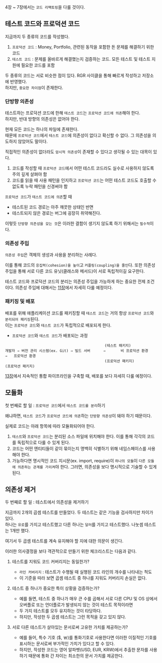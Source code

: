 4장 ~ 7장에서는 `코드 리팩토링`을 다룰 것이다.

## 테스트 코드와 프로덕션 코드 

지금까지 두 종류의 코드를 작성했다.

1. `프로덕션 코드` : Money, Portfolio, 관련된 동작을 포함한 돈 문제를 해결하기 위한 코드
2. `테스트 코드` : 문제를 올바르게 해결했는지 검증하는 코드. 모든 테스트 및 테스트 지원에 필요한 코드를 포함

두 종류의 코드는 서로 비슷한 점이 있다. RGR 사이클을 통해 빠르게 작성하고 저장소에 반영했다.  
하지만, `중요한 차이점`이 존재한다. 

### 단방향 의존성 

테스트하는 프로덕션 코드에 한해 `테스트 코드`는 `프로덕션 코드에 의존`해야 한다.  
하지만, 반대 방향의 의존성은 없어야 한다.

현재 모든 코드는 하나의 파일에 존재한다.  
때문에 `프로덕션 코드`에서 `테스트 코드`에 의존성이 없다고 확신할 수 없다. 그 의존성을 의도하지 않았어도 말이다. 

직접적인 의존성이 없더라도 `암시적 의존성`이 존재할 수 있다고 생각될 수 있는 대목이 있다.  
1. 코드를 작성할 때 `프로덕션 코드`에서 어떤 테스트 코드라도 실수로 사용하지 않도록 주의 깊게 살펴야 함 
2. 코드를 읽을 때 사용 패턴을 인지하고 `프로덕션 코드`는 어떤 테스트 코드도 호출할 수 없도록 누락 패턴을 신경써야 함 

`프로덕션 코드`가 `테스트 코드에 의존`할 때  
- 테스트된 코드 경로는 아주 깨끗한 상태인 반면
- 테스트되지 않은 경로는 버그에 굉장히 취약해진다. 

이렇듯 `단방향 의존성을 갖는 것`은 이러한 결함이 생기지 않도록 하기 위해서는 `필수적`이다. 

### 의존성 주입 

`의존성 주입`은 객체의 생성과 사용을 분리하는 사례다. 

이를 통해 코드의 `응집력(cohesion)을 높이`고 `커플링(coupling)을 줄인`다. 또한 의존성 주입을 통해 서로 다른 코드 유닛(클래스와 메서드)이 서로 독립적이길 요구한다.  

테스트 코드와 프로덕션 코드의 분리는 의존성 주입을 가능하게 하는 중요한 전제 조건이다. 의존성 주입에 대해서는 [11장](../11장)에서 자세히 다룰 예정이다. 

### 패키징 및 배포 

배포를 위해 애플리케이션 코드를 패키징할 때 `테스트 코드`는 거의 항상 `프로덕션 코드`와 `분리되어 패키징`된다.  
이는 `프로덕션 코드`와 `테스트 코드`가 독립적으로 배포되게 한다. 

- `프로덕션 코드`와 `테스트 코드`가 배포되는 과정
```
                                              (테스트 패키지)
개발자 ⇒ 버전 관리 시스템(ex. Git) ⇒ 빌드 서버      ⇒       비 프로덕션 환경    ⇒   프로덕션 환경 
                                              (프로덕션 패키지)           (프로덕션 패키지)
```

[13장](../13장)에서 지속적인 통합 파이프라인을 구축할 때, 배포를 보다 자세히 다룰 예정이다. 

## 모듈화 

첫 번째로 할 일 : `프로덕션 코드`에서 `테스트 코드를 분리`하기 

왜냐하면, `테스트 코드`가 `프로덕션 코드에 의존`하는 `단방향 의존성`이 돼야 하기 때문이다.

실제로 코드는 아래 항목에 따라 모듈화되어야 한다.

1. `테스트`와 `프로덕션 코드`는 분리된 소스 파일에 위치해야 한다. 이를 통해 각각의 코드를 독립적으로 다룰 수 있게 된다.  
2. 코드는 어떤 엔티티들이 같이 묶이는지 명백히 식별하기 위해 네임스페이스를 사용해야 한다.  
3. 가능하다면 명시적인 코드 지시문(ex. import, require)이 `하나의 모듈`이 `다른 모듈에 의존하는 관계를 가리켜`야 한다. 그러면, 의존성을 보다 명시적으로 기술할 수 있게 된다. 

## 의존성 제거 

두 번째로 할 일 : 테스트에서 의존성을 제거하기 

지금까지 2개의 곱셈 테스트를 만들었다. 두 테스트는 같은 기능을 검사하지만 차이가 있다.  
하나는 `유로`를 가지고 테스트했고 다른 하나는 `달러`를 가지고 테스트했다. 나눗셈 테스트는 1개만 했다.

여기서 두 곱셈 테스트를 계속 유지해야 할 지에 대한 의문이 생긴다. 

이러한 의사결정을 보다 객관적으로 만들기 위한 체크리스트는 다음과 같다. 

1. 테스트를 지워도 코드 커버리지는 동일한가?  
    - `라인 커버리지` : 테스트가 수행될 때 실행된 코드 라인의 개수를 나타내는 척도 
    - 이 기준을 따라 보면 곱셈 테스트 중 하나를 지워도 커버리지 손실은 없다. 

2. 테스트 중 하나가 중요한 특이 상황을 검증하는가? 
    - 예를 들면, 테스트 중 하나가 매우 큰 수를 곱해서 서로 다른 CPU 및 OS 상에서 오버플로 또는 언더플로가 발생되지 않는 것이 테스트 목적이라면 
    - 두 가지 테스트를 모두 유지하는 것이 타당하다.
    - 하지만, 작성한 두 곱셈 테스트는 그런 목적을 갖고 있지 않다. 

3. 서로 다른 테스트가 살아있는 문서로써 고유한 가치를 제공하는가? 
    - 예를 들어, 특수 기호 ($, ￦)를 통화기호로 사용한다면 이러한 이질적인 기호를 표시하는 문서로써 부가적인 가치가 있다고 할 수 있다.
    - 하지만, 작성한 코드는 영어 알파벳(USD, EUR, KRW)에서 추출한 문자를 사용하기 때문에 통화 간 차이는 최소한의 문서 가치를 제공한다. 

